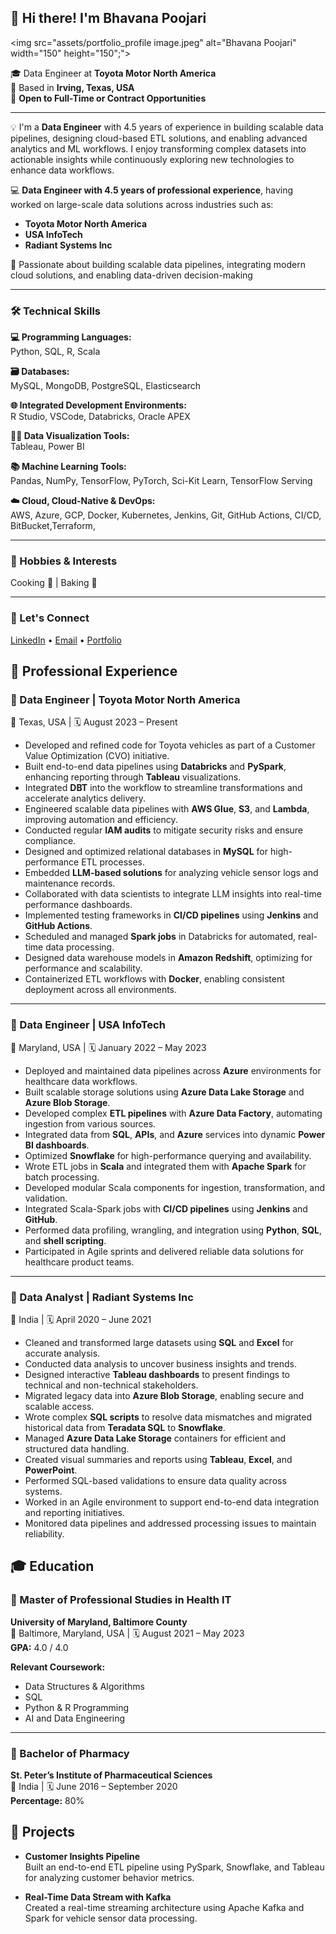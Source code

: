 ## 👋 Hi there! I'm Bhavana Poojari

<img src="assets/portfolio_profile image.jpeg" alt="Bhavana Poojari" width="150" height="150";">

🎓 Data Engineer at **Toyota Motor North America**  
📍 Based in **Irving, Texas, USA**  
💼 **Open to Full-Time or Contract Opportunities**  

---

💡 I'm a **Data Engineer** with 4.5 years of experience in building scalable data pipelines, designing cloud-based ETL solutions, and enabling advanced analytics and ML workflows. I enjoy transforming complex datasets into actionable insights while continuously exploring new technologies to enhance data workflows.



💻 **Data Engineer with 4.5 years of professional experience**, having worked on large-scale data solutions across industries such as:  
- **Toyota Motor North America**  
- **USA InfoTech**  
- **Radiant Systems Inc**
 

🎯 Passionate about building scalable data pipelines, integrating modern cloud solutions, and enabling data-driven decision-making


---

### 🛠️ Technical Skills

**💻 Programming Languages:**  
Python, SQL, R, Scala

**🗃️ Databases:**  
MySQL, MongoDB, PostgreSQL, Elasticsearch

**🌐 Integrated Development Environments:**  
R Studio, VSCode, Databricks, Oracle APEX

**🧑‍💻 Data Visualization Tools:**  
Tableau, Power BI

**📚 Machine Learning Tools:**  
Pandas, NumPy, TensorFlow, PyTorch, Sci-Kit Learn, TensorFlow Serving

**☁️ Cloud, Cloud-Native & DevOps:**  
AWS, Azure, GCP, Docker, Kubernetes, Jenkins, Git, GitHub Actions, CI/CD, BitBucket,Terraform,


---

### 🎨 Hobbies & Interests  
Cooking 🎨 | Baking 🍰 

---

### 🔗 Let's Connect  
[LinkedIn](https://www.linkedin.com/in/bhavana-poojari-7433331aa/) • [Email](mailto:bhavana.poojari26@gmail.com) • [Portfolio](https://yourportfolio.com)



## 💼 Professional Experience

### 🏢 Data Engineer | Toyota Motor North America  
📍 Texas, USA | 🗓️ August 2023 – Present  
- Developed and refined code for Toyota vehicles as part of a Customer Value Optimization (CVO) initiative.  
- Built end-to-end data pipelines using **Databricks** and **PySpark**, enhancing reporting through **Tableau** visualizations.  
- Integrated **DBT** into the workflow to streamline transformations and accelerate analytics delivery.  
- Engineered scalable data pipelines with **AWS Glue**, **S3**, and **Lambda**, improving automation and efficiency.  
- Conducted regular **IAM audits** to mitigate security risks and ensure compliance.  
- Designed and optimized relational databases in **MySQL** for high-performance ETL processes.  
- Embedded **LLM-based solutions** for analyzing vehicle sensor logs and maintenance records.  
- Collaborated with data scientists to integrate LLM insights into real-time performance dashboards.  
- Implemented testing frameworks in **CI/CD pipelines** using **Jenkins** and **GitHub Actions**.  
- Scheduled and managed **Spark jobs** in Databricks for automated, real-time data processing.  
- Designed data warehouse models in **Amazon Redshift**, optimizing for performance and scalability.  
- Containerized ETL workflows with **Docker**, enabling consistent deployment across all environments.

---

### 🏢 Data Engineer | USA InfoTech  
📍 Maryland, USA | 🗓️ January 2022 – May 2023  
- Deployed and maintained data pipelines across **Azure** environments for healthcare data workflows.  
- Built scalable storage solutions using **Azure Data Lake Storage** and **Azure Blob Storage**.  
- Developed complex **ETL pipelines** with **Azure Data Factory**, automating ingestion from various sources.  
- Integrated data from **SQL**, **APIs**, and **Azure** services into dynamic **Power BI dashboards**.  
- Optimized **Snowflake** for high-performance querying and availability.  
- Wrote ETL jobs in **Scala** and integrated them with **Apache Spark** for batch processing.  
- Developed modular Scala components for ingestion, transformation, and validation.  
- Integrated Scala-Spark jobs with **CI/CD pipelines** using **Jenkins** and **GitHub**.  
- Performed data profiling, wrangling, and integration using **Python**, **SQL**, and **shell scripting**.  
- Participated in Agile sprints and delivered reliable data solutions for healthcare product teams.

---

### 🏢 Data Analyst | Radiant Systems Inc  
📍 India | 🗓️ April 2020 – June 2021  
- Cleaned and transformed large datasets using **SQL** and **Excel** for accurate analysis.  
- Conducted data analysis to uncover business insights and trends.  
- Designed interactive **Tableau dashboards** to present findings to technical and non-technical stakeholders.  
- Migrated legacy data into **Azure Blob Storage**, enabling secure and scalable access.  
- Wrote complex **SQL scripts** to resolve data mismatches and migrated historical data from **Teradata SQL** to **Snowflake**.  
- Managed **Azure Data Lake Storage** containers for efficient and structured data handling.  
- Created visual summaries and reports using **Tableau**, **Excel**, and **PowerPoint**.  
- Performed SQL-based validations to ensure data quality across systems.  
- Worked in an Agile environment to support end-to-end data integration and reporting initiatives.  
- Monitored data pipelines and addressed processing issues to maintain reliability.



## 🎓 Education

### 🧠 Master of Professional Studies in Health IT  
**University of Maryland, Baltimore County**  
📍 Baltimore, Maryland, USA | 🗓️ August 2021 – May 2023  
**GPA:** 4.0 / 4.0  

**Relevant Coursework:**  
- Data Structures & Algorithms  
- SQL  
- Python & R Programming  
- AI and Data Engineering  

---

### 💊 Bachelor of Pharmacy  
**St. Peter’s Institute of Pharmaceutical Sciences**  
📍 India | 🗓️ June 2016 – September 2020  
**Percentage:** 80%


## 🧪 Projects

- **Customer Insights Pipeline**  
  Built an end-to-end ETL pipeline using PySpark, Snowflake, and Tableau for analyzing customer behavior metrics.

- **Real-Time Data Stream with Kafka**  
  Created a real-time streaming architecture using Apache Kafka and Spark for vehicle sensor data processing.

  


